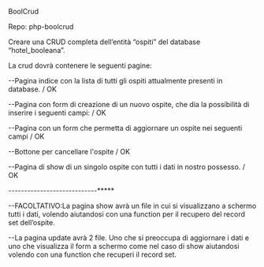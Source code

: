 BoolCrud

Repo: php-boolcrud

Creare una CRUD completa dell’entità “ospiti” del database “hotel_booleana”.

La crud dovrà contenere le seguenti pagine:

--Pagina indice con la lista di tutti gli ospiti attualmente presenti in database. / OK

--Pagina con form di creazione di un nuovo ospite, che dia la possibilità di inserire i seguenti campi: / OK

--Pagina con un form che permetta di aggiornare un ospite nei seguenti campi / OK

--Bottone per cancellare l'ospite / OK

--Pagina di show di un singolo ospite con tutti i dati in nostro possesso. / OK


----------------------------*****

--FACOLTATIVO:La pagina show avrà un file in cui si visualizzano a schermo tutti i dati, volendo aiutandosi con una function per il recupero del record set dell’ospite.

--La pagina update avrà 2 file. Uno che si preoccupa di aggiornare i dati e uno che visualizza il form a schermo come nel caso di show aiutandosi volendo con una function che recuperi il record set.
